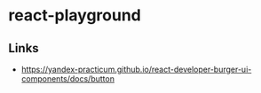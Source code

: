 # react-playground

## Links

- https://yandex-practicum.github.io/react-developer-burger-ui-components/docs/button
